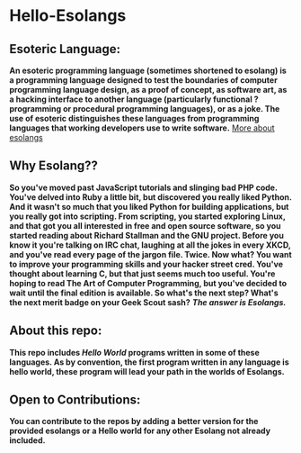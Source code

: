 # Hello-Esolangs

## Esoteric Language:
**An esoteric programming language (sometimes shortened to esolang) is a programming language designed to test the boundaries of computer programming language design, as a proof of concept, as software art, as a hacking interface to another language (particularly functional ?programming or procedural programming languages), or as a joke. The use of esoteric distinguishes these languages from programming languages that working developers use to write software.**
[More about esolangs](https://en.wikipedia.org/wiki/Esoteric_programming_language)

## Why Esolang??
**So you've moved past JavaScript tutorials and slinging bad PHP code. You've delved into Ruby a little bit, but discovered you really liked Python. And it wasn't so much that you liked Python for building applications, but you really got into scripting.
From scripting, you started exploring Linux, and that got you all interested in free and open source software, so you started reading about Richard Stallman and the GNU project.
Before you know it you're talking on IRC chat, laughing at all the jokes in every XKCD, and you've read every page of the jargon file. Twice. Now what?
You want to improve your programming skills and your hacker street cred. You've thought about learning C, but that just seems much too useful.
You're hoping to read The Art of Computer Programming, but you've decided to wait until the final edition is available.
So what's the next step? What's the next merit badge on your Geek Scout sash?**
***The answer is Esolangs.***


## About this repo:
**This repo includes *Hello World* programs written in some of these languages. As by convention, the first program written in any language is hello world, these program will lead your path in the worlds of Esolangs.**

## Open to Contributions:
**You can contribute to the repos by adding a better version for the provided esolangs or a Hello world for any other Esolang not already included.**



